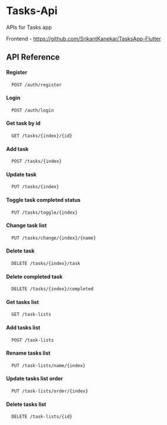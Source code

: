 # Tasks-Api

APIs for Tasks app

Frontend - https://github.com/SrikantKanekar/TasksApp-Flutter

## API Reference

#### Register

```http
  POST /auth/register
```

#### Login

```http
  POST /auth/login
```

#### Get task by id

```http
  GET /tasks/{index}/{id}
```

#### Add task

```http
  POST /tasks/{index}
```

#### Update task

```http
  PUT /tasks/{index}
```

#### Toggle task completed status

```http
  PUT /tasks/toggle/{index}
```

#### Change task list

```http
  PUT /tasks/change/{index}/{name}
```

#### Delete task

```http
  DELETE /tasks/{index}/task
```

#### Delete completed task

```http
  DELETE /tasks/{index}/completed
```

#### Get tasks list

```http
  GET /task-lists
```

#### Add tasks list

```http
  POST /task-lists
```

#### Rename tasks list

```http
  PUT /task-lists/name/{index}
```

#### Update tasks list order

```http
  PUT /task-lists/order/{index}
```

#### Delete tasks list

```http
  DELETE /task-lists/{id}
```

